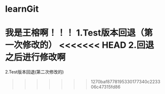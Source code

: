 # learnGit
我是王榕啊！！！
1.Test版本回退（第一次修改的）
<<<<<<< HEAD
2.回退之后进行修改啊
=======
2.Test版本回退(第二次修改的)
>>>>>>> 1270baf8778195330177340c223306c47315fd86

